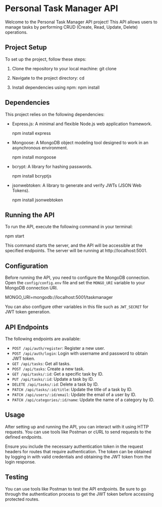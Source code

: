# Personal Task Manager API

Welcome to the Personal Task Manager API project! This API allows users to manage tasks by performing CRUD (Create, Read, Update, Delete) operations.

## Project Setup

To set up the project, follow these steps:

1. Clone the repository to your local machine:
git clone <repository-url>


2. Navigate to the project directory:
cd <project-directory>

3. Install dependencies using npm:
npm install



## Dependencies

This project relies on the following dependencies:

- Express.js: A minimal and flexible Node.js web application framework.

    npm install express

- Mongoose: A MongoDB object modeling tool designed to work in an asynchronous environment.

    npm install mongoose

- bcrypt: A library for hashing passwords.

    npm install bcryptjs

- jsonwebtoken: A library to generate and verify JWTs (JSON Web Tokens).

    npm install jsonwebtoken



## Running the API

To run the API, execute the following command in your terminal:

npm start


This command starts the server, and the API will be accessible at the specified endpoints.
The server will be running at http://localhost:5001.

## Configuration

Before running the API, you need to configure the MongoDB connection. Open the `config/config.env` file and set the `MONGO_URI` variable to your MongoDB connection URI.

MONGO_URI=mongodb://localhost:5001/taskmanager


You can also configure other variables in this file such as `JWT_SECRET` for JWT token generation.

## API Endpoints

The following endpoints are available:

- `POST /api/auth/register`: Register a new user.
- `POST /api/auth/login`: Login with username and password to obtain JWT token.
- `GET /api/tasks`: Get all tasks.
- `POST /api/tasks`: Create a new task.
- `GET /api/tasks/:id`: Get a specific task by ID.
- `PUT /api/tasks/:id`: Update a task by ID.
- `DELETE /api/tasks/:id`: Delete a task by ID.
- `PATCH /api/tasks/:id/title`: Update the title of a task by ID.
- `PATCH /api/users/:id/email`: Update the email of a user by ID.
- `PATCH /api/categories/:id/name`: Update the name of a category by ID.

## Usage

After setting up and running the API, you can interact with it using HTTP requests. You can use tools like Postman or cURL to send requests to the defined endpoints.

Ensure you include the necessary authentication token in the request headers for routes that require authentication. The token can be obtained by logging in with valid credentials and obtaining the JWT token from the login response.

## Testing

You can use tools like Postman to test the API endpoints. Be sure to go through the authentication process to get the JWT token before accessing protected routes.